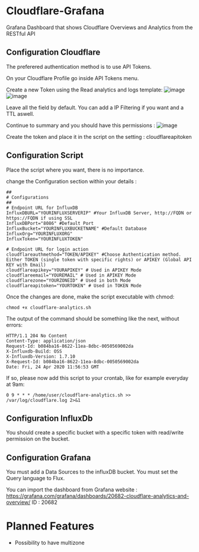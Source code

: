 # Cloudflare-Grafana
Grafana Dashboard that shows Cloudflare Overviews and Analytics from the RESTful API

## Configuration Cloudflare
The preferered authentication method is to use API Tokens.

On your Cloudflare Profile go inside API Tokens menu.

Create a new Token using the Read analytics and logs template: 
![image](https://github.com/pokertour/Cloudflare-Grafana/assets/7757451/b51c9602-99e3-448c-9589-19e66497ff5a)
![image](https://github.com/pokertour/Cloudflare-Grafana/assets/7757451/83524363-06e5-4b0f-98f1-b58220220b1e)

Leave all the field by default. You can add a IP Filtering if you want and a TTL aswell.

Continue to summary and you should have this permissions :
![image](https://github.com/pokertour/Cloudflare-Grafana/assets/7757451/605b8099-f65c-406f-9893-1da1e48f05cc)

Create the token and place it in the script on the setting : cloudflareapitoken


## Configuration Script
Place the script where you want, there is no importance.

change the Configuration section within your details :
```
##
# Configurations
##
# Endpoint URL for InfluxDB
InfluxDBURL="YOURINFLUXSERVERIP" #Your InfluxDB Server, http://FQDN or https://FQDN if using SSL
InfluxDBPort="8086" #Default Port
InfluxBucket="YOURINFLUXBUCKETNAME" #Default Database
InfluxOrg="YOURINFLUXORG"
InfluxToken="YOURINFLUXTOKEN"

# Endpoint URL for login action
cloudflareauthmethod="TOKEN/APIKEY" #Choose Authentication method. Either TOKEN (single token with specific rights) or APIKEY (Global API KEY with Email)
cloudflareapikey="YOURAPIKEY" # Used in APIKEY Mode
cloudflareemail="YOUREMAIL" # Used in APIKEY Mode
cloudflarezone="YOURZONEID" # Used in both Mode
cloudflareapitoken="YOURTOKEN" # Used in TOKEN Mode
```

Once the changes are done, make the script executable with chmod:

```
chmod +x cloudflare-analytics.sh
```

The output of the command should be something like the next, without errors:
```
HTTP/1.1 204 No Content
Content-Type: application/json
Request-Id: b084ba16-8622-11ea-8dbc-0050569002da
X-Influxdb-Build: OSS
X-Influxdb-Version: 1.7.10
X-Request-Id: b084ba16-8622-11ea-8dbc-0050569002da
Date: Fri, 24 Apr 2020 11:56:53 GMT
```
If so, please now add this script to your crontab, like for example everyday at 9am:
```
0 9 * * * /home/user/cloudflare-analytics.sh >> /var/log/cloudflare.log 2>&1
```

## Configuration InfluxDb
You should create a specific bucket with a specific token with read/write permission on the bucket.

## Configuration Grafana
You must add a Data Sources to the influxDB bucket.
You must set the Query language to Flux.

You can import the dashboard from Grafana website : https://grafana.com/grafana/dashboards/20682-cloudflare-analytics-and-overview/
ID : 20682

# Planned Features
- Possibility to have multizone

